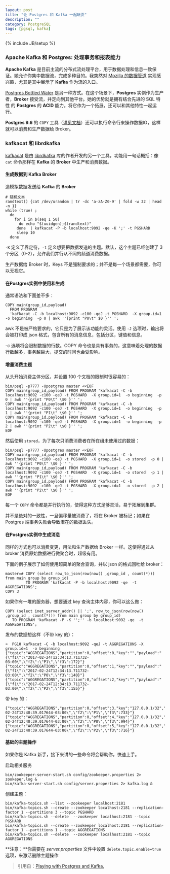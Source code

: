 ```yaml
---
layout: post
title: "让 Postgres 和 Kafka 一起玩耍"
description: ""
category: PostgreSQL
tags: [pgsql, kafka]
---
```

{% include JB/setup %}

### Apache Kafka 和 Postgres: 处理事务和报表能力

**Apache Kafka** 是目前主流的分布式流处理平台，用于数据处理和信息一致保证。她允许你集中数据流，完成多种目的。我突然对 [Mozilla 的数据管道](https://robertovitillo.com/2017/01/23/an-overview-of-mozillas-data-pipeline/) 实现感兴趣，尤其是其中展示了 **Kafka** 作为流的入口。

[Postgres Bottled Water](https://www.confluent.io/blog/bottled-water-real-time-integration-of-postgresql-and-kafka/) 是另一种方式。在这个场景下，**Postgres** 实例作为生产者，**Broker** 接受流，并定向到其他平台。她的优势就是拥有结合先进的 SQL 特性 的 **Postgres** 的 **ACID** 能力。将它作为一个拓展，还可以和其他特性一起运行。

**Postgres 9.6** 的 `COPY` 工具（[详见文档](http://paquier.xyz/postgresql-2/postgres-9-6-feature-highlight-copy-dml-statements/)）还可以执行命令行来操作数据IO，这样就可以消费和生产数据给 Broker。

### kafkacat 和 librdkafka

[kafkacat](https://github.com/edenhill/kafkacat) 是由 [librdkafka](https://github.com/edenhill/librdkafka) 库的作者开发的另一个工具，功能用一句话概括：像 `cat` 命令那样在 **Kafka** 的 **Broker** 中生产和消费数据。

#### 生成数据到 Kafka Broker

造模拟数据发送给 **Kafka** 的 **Broker**

	# 随机文本
	randtext() {cat /dev/urandom | tr -dc 'a-zA-Z0-9' | fold -w 32 | head -n 1}
	while (true) ;
	  do
	    for i in $(seq 1 50)  
	      do echo "$(uuidgen);$(randtext)"
	     done  | kafkacat -P -b localhost:9092 -qe -K ';' -t PGSHARD
	     sleep 10
	  done
	  
`-K` 定义了界定符，`-t` 定义想要把数据发送的主题。默认，这个主题已经创建了 3 个分区（0-2），允许我们并行从不同的频道消费数据。

生产数据给 Broker 时，Keys 不是强制要求的；并不是每一个场景都需要，你可以无视它。

#### 在Postgres实例中使用和生成

通常语法和下面差不多：

	COPY main(group_id,payload)
	  FROM PROGRAM
	  'kafkacat -C -b localhost:9092 -c100 -qeJ -t PGSHARD  -X group.id=1  -o beginning  -p 0 | awk ''{print "P0\t" $0 }'' ';

awk 不是被严格要求的，它只是为了展示该功能的灵活。使用 `-J` 选项时，输出将会被打印成 json 格式，包含所有的消息信息，包括分区，键值和信息。

-c 选项将会限制数据的行数。COPY 命令也是具有事务的，这意味着处理的数据行数越多，事务越巨大，提交的时间也会受影响。

#### 增量消费主题

从头开始消费主体分区，并设置 100 个文档的限制时很容易的：

	bin/psql -p7777 -Upostgres master <<EOF
	COPY main(group_id,payload) FROM PROGRAM 'kafkacat -C -b localhost:9092 -c100 -qeJ -t PGSHARD  -X group.id=1  -o beginning  -p 0 | awk ''{print "P0\t" \$0 }'' ';
	COPY main(group_id,payload) FROM PROGRAM 'kafkacat -C -b localhost:9092 -c100 -qeJ -t PGSHARD  -X group.id=1  -o beginning  -p 1 | awk ''{print "P1\t" \$0 }'' ';
	COPY main(group_id,payload) FROM PROGRAM 'kafkacat -C -b localhost:9092 -c100 -qeJ -t PGSHARD  -X group.id=1  -o beginning  -p 2 | awk ''{print "P2\t" \$0 }'' ';
	EOF

然后使用 `stored`，为了每次只消费消费者在所在组未使用过的数据：

	bin/psql -p7777 -Upostgres master <<EOF
	COPY main(group_id,payload) FROM PROGRAM 'kafkacat -C -b localhost:9092 -c100 -qeJ -t PGSHARD  -X group.id=1  -o stored  -p 0 | awk ''{print "P0\t" \$0 }'' ';
	COPY main(group_id,payload) FROM PROGRAM 'kafkacat -C -b localhost:9092 -c100 -qeJ -t PGSHARD  -X group.id=1  -o stored  -p 1 | awk ''{print "P1\t" \$0 }'' ';
	COPY main(group_id,payload) FROM PROGRAM 'kafkacat -C -b localhost:9092 -c100 -qeJ -t PGSHARD  -X group.id=1  -o stored  -p 2 | awk ''{print "P2\t" \$0 }'' ';
	EOF

每一个 `COPY` 命令都是并行执行的，使得这种方式足够灵活，易于拓展到集群。

并不是绝对的一致性，一旦偏移量被消费了，将在 Broker 被标记；如果在 Postgres 端事务失败会导致潜在的数据丢失。

#### 在Postgres实例中生成消息

同样的方式也可以消费变更，用法和生产数据给 Broker 一样。这使得通过从 broker 消费原始数据进行微聚合时，超级有用。

下面的例子展示了如何使用超简单的聚合查询，并以 json 的格式回吐给 broker：

	master=# COPY (select row_to_json(row(now() ,group_id , count(*))) from main group by group_id)
	         TO PROGRAM 'kafkacat -P -b localhost:9092 -qe  -t AGGREGATIONS';
	COPY 3
	
如果你有一堆的服务器，想要通过 key 查询主体内容，你可以这么做：

	COPY (select inet_server_addr() || ';', row_to_json(row(now() ,group_id , count(*))) from main group by group_id)
	   TO PROGRAM 'kafkacat -P -K '';'' -b localhost:9092 -qe  -t AGGREGATIONS';
	   
发布的数据想这样（不带 key 的）：

	➜  PG10 kafkacat -C -b localhost:9092 -qeJ -t AGGREGATIONS -X group.id=1  -o beginning
	{"topic":"AGGREGATIONS","partition":0,"offset":0,"key":"","payload":"{\"f1\":\"2017-02-24T12:34:13.711732-03:00\",\"f2\":\"P1\",\"f3\":172}"}
	{"topic":"AGGREGATIONS","partition":0,"offset":1,"key":"","payload":"{\"f1\":\"2017-02-24T12:34:13.711732-03:00\",\"f2\":\"P0\",\"f3\":140}"}
	{"topic":"AGGREGATIONS","partition":0,"offset":2,"key":"","payload":"{\"f1\":\"2017-02-24T12:34:13.711732-03:00\",\"f2\":\"P2\",\"f3\":155}"}

带 key 的：

	{"topic":"AGGREGATIONS","partition":0,"offset":3,"key":"127.0.0.1/32","payload":"\t{\"f1\":\"2017-02-24T12:40:39.017644-03:00\",\"f2\":\"P1\",\"f3\":733}"}
	{"topic":"AGGREGATIONS","partition":0,"offset":4,"key":"127.0.0.1/32","payload":"\t{\"f1\":\"2017-02-24T12:40:39.017644-03:00\",\"f2\":\"P0\",\"f3\":994}"}
	{"topic":"AGGREGATIONS","partition":0,"offset":5,"key":"127.0.0.1/32","payload":"\t{\"f1\":\"2017-02-24T12:40:39.017644-03:00\",\"f2\":\"P2\",\"f3\":716}"}

#### 基础的主题操作

如果你是 Kafka 新手，接下来讲的一些命令将会帮助你，快速上手。

启动相关服务

	bin/zookeeper-server-start.sh config/zookeeper.properties 2> zookeper.log &
	bin/kafka-server-start.sh config/server.properties 2> kafka.log &
	
创建主题：

	bin/kafka-topics.sh --list --zookeeper localhost:2181
	bin/kafka-topics.sh --create --zookeeper localhost:2181 --replication-factor 1 --partitions 3 --topic PGSHARD
	bin/kafka-topics.sh --delete  --zookeeper localhost:2181 --topic PGSHARD
	bin/kafka-topics.sh --create --zookeeper localhost:2181 --replication-factor 1 --partitions 1 --topic AGGREGATIONS
	bin/kafka-topics.sh --delete  --zookeeper localhost:2181 --topic AGGREGATIONS
	
**注意：**你需要在 *server.properties* 文件中设置 `delete.topic.enable=true` 选项，来激活删除主题操作

> 引用自：[Playing with Postgres and Kafka.](http://www.3manuek.com/kafkacatandcopypg)